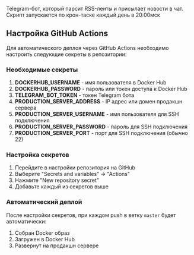 Telegram-бот, который парсит RSS-ленты и присылает новости в чат. Скрипт запускается по крон-таске каждый день в 20:00мск

## Настройка GitHub Actions

Для автоматического деплоя через GitHub Actions необходимо настроить следующие секреты в репозитории:

### Необходимые секреты

1. **DOCKERHUB_USERNAME** - имя пользователя в Docker Hub
2. **DOCKERHUB_PASSWORD** - пароль или токен доступа к Docker Hub
3. **TELEGRAM_BOT_TOKEN** - токен Telegram бота
4. **PRODUCTION_SERVER_ADDRESS** - IP адрес или домен продакшн сервера
5. **PRODUCTION_SERVER_USERNAME** - имя пользователя для SSH подключения
6. **PRODUCTION_SERVER_PASSWORD** - пароль для SSH подключения
7. **PRODUCTION_SERVER_PORT** - порт для SSH подключения (обычно 22)

### Настройка секретов

1. Перейдите в настройки репозитория на GitHub
2. Выберите "Secrets and variables" → "Actions"
3. Нажмите "New repository secret"
4. Добавьте каждый из секретов выше

### Автоматический деплой

После настройки секретов, при каждом push в ветку `master` будет автоматически:

1. Собран Docker образ
2. Загружен в Docker Hub
3. Развернут на продакшн сервере